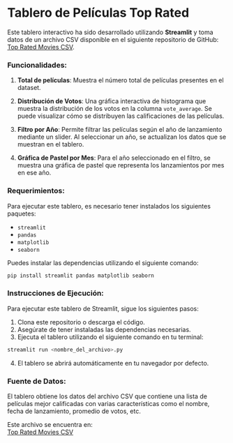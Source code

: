 # Tablero de Películas Top Rated

Este tablero interactivo ha sido desarrollado utilizando **Streamlit** y toma datos de un archivo CSV disponible en el siguiente repositorio de GitHub:  
[Top Rated Movies CSV](https://raw.githubusercontent.com/fridaruh/top_rated_movies/refs/heads/master/Top_Rated_Movies.csv).

### Funcionalidades:

1. **Total de películas**: Muestra el número total de películas presentes en el dataset.
   
2. **Distribución de Votos**: Una gráfica interactiva de histograma que muestra la distribución de los votos en la columna `vote_average`. Se puede visualizar cómo se distribuyen las calificaciones de las películas.

3. **Filtro por Año**: Permite filtrar las películas según el año de lanzamiento mediante un slider. Al seleccionar un año, se actualizan los datos que se muestran en el tablero.

4. **Gráfica de Pastel por Mes**: Para el año seleccionado en el filtro, se muestra una gráfica de pastel que representa los lanzamientos por mes en ese año.

### Requerimientos:

Para ejecutar este tablero, es necesario tener instalados los siguientes paquetes:
- `streamlit`
- `pandas`
- `matplotlib`
- `seaborn`

Puedes instalar las dependencias utilizando el siguiente comando:

```bash
pip install streamlit pandas matplotlib seaborn
```

### Instrucciones de Ejecución:

Para ejecutar este tablero de Streamlit, sigue los siguientes pasos:

1. Clona este repositorio o descarga el código.
2. Asegúrate de tener instaladas las dependencias necesarias.
3. Ejecuta el tablero utilizando el siguiente comando en tu terminal:

```bash
streamlit run <nombre_del_archivo>.py
```

4. El tablero se abrirá automáticamente en tu navegador por defecto.

### Fuente de Datos:
El tablero obtiene los datos del archivo CSV que contiene una lista de películas mejor calificadas con varias características como el nombre, fecha de lanzamiento, promedio de votos, etc.

Este archivo se encuentra en:  
[Top Rated Movies CSV](https://raw.githubusercontent.com/fridaruh/top_rated_movies/refs/heads/master/Top_Rated_Movies.csv)
